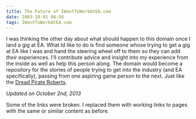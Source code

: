 ```yaml
---
title: The Future of IWantToWorkAtEA.com
date: 2003-10-01 04:58
tags: IWantToWorkAtEA.com
---
```

I was thinking the other day about what should happen to this domain once I land a gig at EA. What Id like to do is find someone whose trying to get a gig at EA like I was and hand the steering wheel off to them so they can add *their* experiences. I'll contribute advice and insight into my experience from the inside as well as help this person along. The domain would become a repository for the stories of people trying to get into the industry (and EA specifically), passing from one aspiring game person to the next. Just like the [Dread Pirate Roberts][1].

*Updated on October 2nd, 2013*

Some of the links were broken. I replaced them with working links to pages with the same or similar content as before.

 [1]: http://princessbrideforever.com/

